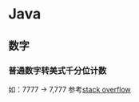 # Java
## 数字
### 普通数字转美式千分位计数
如：7777 -> 7,777
参考[stack overflow](https://stackoverflow.com/questions/7070209/converting-integer-to-string-with-comma-for-thousands)
